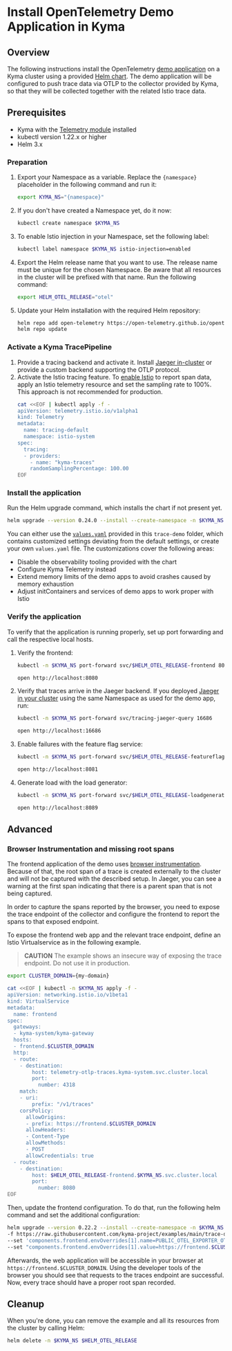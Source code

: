 # Install OpenTelemetry Demo Application in Kyma

## Overview

The following instructions install the OpenTelemetry [demo application](https://github.com/open-telemetry/opentelemetry-demo) on a Kyma cluster using a provided [Helm chart](https://github.com/open-telemetry/opentelemetry-helm-charts/tree/main/charts/opentelemetry-demo). The demo application will be configured to push trace data via OTLP to the collector provided by Kyma, so that they will be collected together with the related Istio trace data.

## Prerequisites

- Kyma with the [Telemetry module](https://kyma-project.io/#/telemetry-manager/user/README) installed
- kubectl version 1.22.x or higher
- Helm 3.x

### Preparation

1. Export your Namespace as a variable. Replace the `{namespace}` placeholder in the following command and run it:

    ```bash
    export KYMA_NS="{namespace}"
    ```
1. If you don't have created a Namespace yet, do it now:
    ```bash
    kubectl create namespace $KYMA_NS
    ```

1. To enable Istio injection in your Namespace, set the following label:
    ```bash
    kubectl label namespace $KYMA_NS istio-injection=enabled
    ```

1. Export the Helm release name that you want to use. The release name must be unique for the chosen Namespace. Be aware that all resources in the cluster will be prefixed with that name. Run the following command:
    ```bash
    export HELM_OTEL_RELEASE="otel"
    ```

1. Update your Helm installation with the required Helm repository:

    ```bash
    helm repo add open-telemetry https://open-telemetry.github.io/opentelemetry-helm-charts
    helm repo update
    ```

### Activate a Kyma TracePipeline

1. Provide a tracing backend and activate it.
   Install [Jaeger in-cluster](./../jaeger/) or provide a custom backend supporting the OTLP protocol.
2. Activate the Istio tracing feature.
To [enable Istio](https://kyma-project.io/#/telemetry-manager/user/03-traces?id=step-2-enable-istio-tracing) to report span data, apply an Istio telemetry resource and set the sampling rate to 100%. This approach is not recommended for production.
   ```bash
   cat <<EOF | kubectl apply -f -
   apiVersion: telemetry.istio.io/v1alpha1
   kind: Telemetry
   metadata:
     name: tracing-default
     namespace: istio-system
   spec:
     tracing:
     - providers:
       - name: "kyma-traces"
       randomSamplingPercentage: 100.00
   EOF
   ```

### Install the application

Run the Helm upgrade command, which installs the chart if not present yet.
```bash
helm upgrade --version 0.24.0 --install --create-namespace -n $KYMA_NS $HELM_OTEL_RELEASE open-telemetry/opentelemetry-demo -f https://raw.githubusercontent.com/kyma-project/examples/main/trace-demo/values.yaml
```

You can either use the [`values.yaml`](./values.yaml) provided in this `trace-demo` folder, which contains customized settings deviating from the default settings, or create your own `values.yaml` file. The customizations cover the following areas:
- Disable the observability tooling provided with the chart
- Configure Kyma Telemetry instead
- Extend memory limits of the demo apps to avoid crashes caused by memory exhaustion
- Adjust initContainers and services of demo apps to work proper with Istio

### Verify the application

To verify that the application is running properly, set up port forwarding and call the respective local hosts.

1. Verify the frontend:
   ```bash
   kubectl -n $KYMA_NS port-forward svc/$HELM_OTEL_RELEASE-frontend 8080
   ```
   ```bash
   open http://localhost:8080
   ````

2. Verify that traces arrive in the Jaeger backend. If you deployed [Jaeger in your cluster](./../jaeger/) using the same Namespace as used for the demo app, run:
   ```bash
   kubectl -n $KYMA_NS port-forward svc/tracing-jaeger-query 16686
   ```
   ```bash
   open http://localhost:16686
   ````

3. Enable failures with the feature flag service:
   ```bash
   kubectl -n $KYMA_NS port-forward svc/$HELM_OTEL_RELEASE-featureflagservice 8081
   ```
   ```bash
   open http://localhost:8081
   ````

4. Generate load with the load generator:
   ```bash
   kubectl -n $KYMA_NS port-forward svc/$HELM_OTEL_RELEASE-loadgenerator 8089
   ```
   ```bash
   open http://localhost:8089
   ```

## Advanced

### Browser Instrumentation and missing root spans

The frontend application of the demo uses [browser instrumentation](https://opentelemetry.io/docs/demo/services/frontend/#browser-instrumentation). Because of that, the root span of a trace is created externally to the cluster and will not be captured with the described setup. In Jaeger, you can see a warning at the first span indicating that there is a parent span that is not being captured.

In order to capture the spans reported by the browser, you need to expose the trace endpoint of the collector and configure the frontend to report the spans to that exposed endpoint.

To expose the frontend web app and the relevant trace endpoint, define an Istio Virtualservice as in the following example.
>**CAUTION** The example shows an insecure way of exposing the trace endpoint. Do not use it in production.
```bash
export CLUSTER_DOMAIN={my-domain}

cat <<EOF | kubectl -n $KYMA_NS apply -f -
apiVersion: networking.istio.io/v1beta1
kind: VirtualService
metadata:
  name: frontend
spec:
  gateways:
  - kyma-system/kyma-gateway
  hosts:
  - frontend.$CLUSTER_DOMAIN
  http:
  - route:
    - destination:
        host: telemetry-otlp-traces.kyma-system.svc.cluster.local
        port:
          number: 4318
    match:
    - uri:
        prefix: "/v1/traces"
    corsPolicy:
      allowOrigins:
      - prefix: https://frontend.$CLUSTER_DOMAIN
      allowHeaders:
      - Content-Type
      allowMethods:
      - POST
      allowCredentials: true
  - route:
    - destination:
        host: $HELM_OTEL_RELEASE-frontend.$KYMA_NS.svc.cluster.local
        port:
          number: 8080
EOF
```

Then, update the frontend configuration. To do that, run the following helm command and set the additional configuration:
```bash
helm upgrade --version 0.22.2 --install --create-namespace -n $KYMA_NS $HELM_OTEL_RELEASE open-telemetry/opentelemetry-demo \
-f https://raw.githubusercontent.com/kyma-project/examples/main/trace-demo/values.yaml \
--set 'components.frontend.envOverrides[1].name=PUBLIC_OTEL_EXPORTER_OTLP_TRACES_ENDPOINT' \
--set "components.frontend.envOverrides[1].value=https://frontend.$CLUSTER_DOMAIN/v1/traces"
```

Afterwards, the web application will be accessible in your browser at `https://frontend.$CLUSTER_DOMAIN`. Using the developer tools of the browser you should see that requests to the traces endpoint are successful. Now, every trace should have a proper root span recorded.
## Cleanup

When you're done, you can remove the example and all its resources from the cluster by calling Helm:

```bash
helm delete -n $KYMA_NS $HELM_OTEL_RELEASE
```
